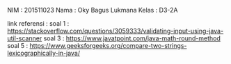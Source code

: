 NIM : 201511023
Nama : Oky Bagus Lukmana
Kelas : D3-2A

link referensi :
soal 1 : https://stackoverflow.com/questions/3059333/validating-input-using-java-util-scanner
soal 3 : https://www.javatpoint.com/java-math-round-method
soal 5 : https://www.geeksforgeeks.org/compare-two-strings-lexicographically-in-java/
